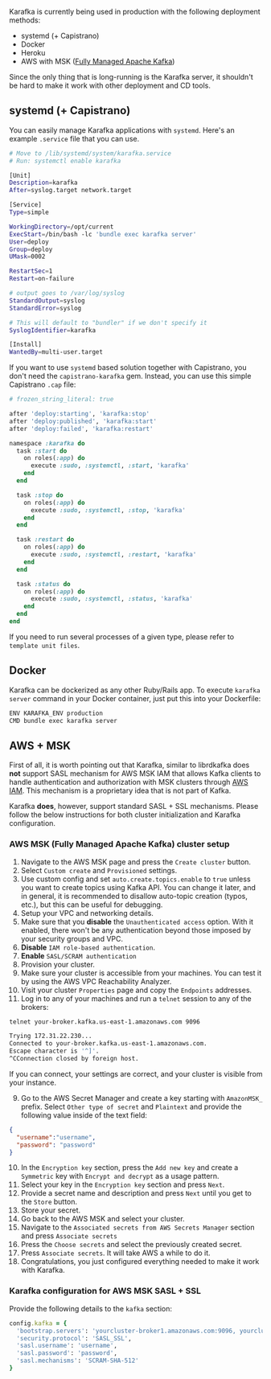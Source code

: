 Karafka is currently being used in production with the following deployment methods:

  - systemd (+ Capistrano)
  - Docker
  - Heroku
  - AWS with MSK ([Fully Managed Apache Kafka](https://aws.amazon.com/msk/))

Since the only thing that is long-running is the Karafka server, it shouldn't be hard to make it work with other deployment and CD tools.

## systemd (+ Capistrano)

You can easily manage Karafka applications with `systemd`. Here's an example `.service` file that you can use.

```bash
# Move to /lib/systemd/system/karafka.service
# Run: systemctl enable karafka

[Unit]
Description=karafka
After=syslog.target network.target

[Service]
Type=simple

WorkingDirectory=/opt/current
ExecStart=/bin/bash -lc 'bundle exec karafka server'
User=deploy
Group=deploy
UMask=0002

RestartSec=1
Restart=on-failure

# output goes to /var/log/syslog
StandardOutput=syslog
StandardError=syslog

# This will default to "bundler" if we don't specify it
SyslogIdentifier=karafka

[Install]
WantedBy=multi-user.target
```

If you want to use `systemd` based solution together with Capistrano, you don't need the `capistrano-karafka` gem. Instead, you can use this simple Capistrano `.cap` file:

```ruby
# frozen_string_literal: true

after 'deploy:starting', 'karafka:stop'
after 'deploy:published', 'karafka:start'
after 'deploy:failed', 'karafka:restart'

namespace :karafka do
  task :start do
    on roles(:app) do
      execute :sudo, :systemctl, :start, 'karafka'
    end
  end

  task :stop do
    on roles(:app) do
      execute :sudo, :systemctl, :stop, 'karafka'
    end
  end

  task :restart do
    on roles(:app) do
      execute :sudo, :systemctl, :restart, 'karafka'
    end
  end

  task :status do
    on roles(:app) do
      execute :sudo, :systemctl, :status, 'karafka'
    end
  end
end
```

If you need to run several processes of a given type, please refer to `template unit files`.

## Docker

Karafka can be dockerized as any other Ruby/Rails app. To execute ```karafka server``` command in your Docker container, just put this into your Dockerfile:

```bash
ENV KARAFKA_ENV production
CMD bundle exec karafka server
```

## AWS + MSK

First of all, it is worth pointing out that Karafka, similar to librdkafka does **not** support SASL mechanism for AWS MSK IAM that allows Kafka clients to handle authentication and authorization with MSK clusters through [AWS IAM](https://aws.amazon.com/iam/). This mechanism is a proprietary idea that is not part of Kafka.

Karafka **does**, however, support standard SASL + SSL mechanisms. Please follow the below instructions for both cluster initialization and Karafka configuration.

### AWS MSK (Fully Managed Apache Kafka) cluster setup


1. Navigate to the AWS MSK page and press the `Create cluster` button.
1. Select `Custom create` and `Provisioned` settings.
1. Use custom config and set `auto.create.topics.enable` to `true` unless you want to create topics using Kafka API. You can change it later, and in general, it is recommended to disallow auto-topic creation (typos, etc.), but this can be useful for debugging.
1. Setup your VPC and networking details.
2. Make sure that you **disable** the `Unauthenticated access` option. With it enabled, there won't be any authentication beyond those imposed by your security groups and VPC.
3. **Disable** `IAM role-based authentication`.
4. **Enable** `SASL/SCRAM authentication`
5. Provision your cluster.
6. Make sure your cluster is accessible from your machines. You can test it by using the AWS VPC Reachability Analyzer.
7. Visit your cluster `Properties` page and copy the `Endpoints` addresses.
8. Log in to any of your machines and run a `telnet` session to any of the brokers:
```bash
telnet your-broker.kafka.us-east-1.amazonaws.com 9096

Trying 172.31.22.230...
Connected to your-broker.kafka.us-east-1.amazonaws.com.
Escape character is '^]'.
^CConnection closed by foreign host.
```

If you can connect, your settings are correct, and your cluster is visible from your instance.

9. Go to the AWS Secret Manager and create a key starting with `AmazonMSK_` prefix. Select `Other type of secret` and `Plaintext` and provide the following value inside of the text field:
```json
{
  "username":"username",
  "password": "password"
}
```
10. In the `Encryption key` section, press the `Add new key` and create a `Symmetric` key with `Encrypt and decrypt` as a usage pattern.
11. Select your key in the `Encryption key` section and press `Next`.
12. Provide a secret name and description and press `Next` until you get to the `Store` button.
13. Store your secret.
14. Go back to the AWS MSK and select your cluster.
15. Navigate to the `Associated secrets from AWS Secrets Manager` section and press `Associate secrets`
16. Press the `Choose secrets` and select the previously created secret.
17. Press `Associate secrets`. It will take AWS a while to do it.
18. Congratulations, you just configured everything needed to make it work with Karafka.

### Karafka configuration for AWS MSK SASL + SSL

Provide the following details to the `kafka` section:

```ruby
config.kafka = {
  'bootstrap.servers': 'yourcluster-broker1.amazonaws.com:9096, yourcluster-broker2.amazonaws.com:9096',
  'security.protocol': 'SASL_SSL',
  'sasl.username': 'username',
  'sasl.password': 'password',
  'sasl.mechanisms': 'SCRAM-SHA-512'
}
```
